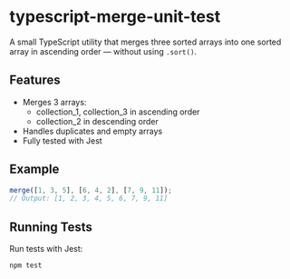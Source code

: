 # typescript-merge-unit-test

A small TypeScript utility that merges three sorted arrays into one sorted array in ascending order — without using `.sort()`.

## Features

- Merges 3 arrays:
  - collection_1, collection_3 in ascending order
  - collection_2 in descending order
- Handles duplicates and empty arrays
- Fully tested with Jest

## Example

```ts
merge([1, 3, 5], [6, 4, 2], [7, 9, 11]);
// Output: [1, 2, 3, 4, 5, 6, 7, 9, 11]
```

## Running Tests

Run tests with Jest:

```bash
npm test
```

